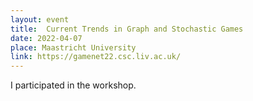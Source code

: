 ```yaml
---
layout: event
title:  Current Trends in Graph and Stochastic Games
date: 2022-04-07
place: Maastricht University
link: https://gamenet22.csc.liv.ac.uk/
---
```


I participated in the workshop. 


